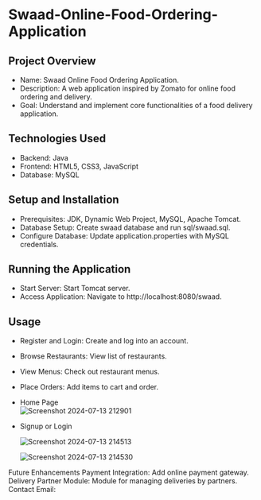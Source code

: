 # Swaad-Online-Food-Ordering-Application
## Project Overview
- Name: Swaad Online Food Ordering Application.
- Description: A web application inspired by Zomato for online food ordering and delivery.
- Goal: Understand and implement core functionalities of a food delivery application.

## Technologies Used
- Backend: Java
- Frontend: HTML5, CSS3, JavaScript
- Database: MySQL

## Setup and Installation
- Prerequisites: JDK, Dynamic Web Project, MySQL, Apache Tomcat.
- Database Setup: Create swaad database and run sql/swaad.sql.
- Configure Database: Update application.properties with MySQL credentials.

## Running the Application
- Start Server: Start Tomcat server.
- Access Application: Navigate to http://localhost:8080/swaad.

## Usage
- Register and Login: Create and log into an account.
- Browse Restaurants: View list of restaurants.
- View Menus: Check out restaurant menus.
- Place Orders: Add items to cart and order.

- Home Page
  </br>
  ![Screenshot 2024-07-13 212901](https://github.com/user-attachments/assets/b381c5a2-ff01-4f2e-a612-c578a0acc0ff)

- Signup or Login
  
  ![Screenshot 2024-07-13 214513](https://github.com/user-attachments/assets/56f1268f-3680-4784-88dc-1d94ff2595c9)
  
  ![Screenshot 2024-07-13 214530](https://github.com/user-attachments/assets/3f98a020-b823-4b23-b08f-c1ef1dcb4e89)


  

Future Enhancements
Payment Integration: Add online payment gateway.
Delivery Partner Module: Module for managing deliveries by partners.
Contact
Email: 
